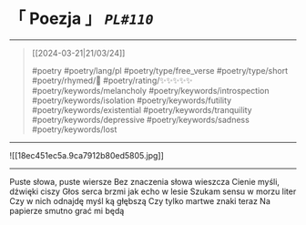 # &#12300; Poezja &#12301; *`PL#110`*

---

 > [[2024-03-21|21/03/24]]
> 
> #poetry 
> #poetry/lang/pl
> #poetry/type/free_verse #poetry/type/short 
> #poetry/rhymed/🔴 
> #poetry/rating/✨✨✨✨✨ 
> #poetry/keywords/melancholy #poetry/keywords/introspection #poetry/keywords/isolation #poetry/keywords/futility #poetry/keywords/existential #poetry/keywords/tranquility #poetry/keywords/depressive #poetry/keywords/sadness #poetry/keywords/lost 

---

![[18ec451ec5a.9ca7912b80ed5805.jpg]]

---

Puste słowa, puste wiersze
Bez znaczenia słowa wieszcza
Cienie myśli, dźwięki ciszy
Głos serca brzmi jak echo w lesie
Szukam sensu w morzu liter
Czy w nich odnajdę myśl ką głębszą
Czy tylko martwe znaki teraz
Na papierze smutno grać mi będą